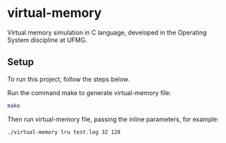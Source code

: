 # virtual-memory

Virtual memory simulation in C language, developed in the Operating System discipline at UFMG.

## Setup

To run this project, follow the steps below.

Run the command make to generate virtual-memory file:

```bash
make
```

Then run virtual-memory file, passing the inline parameters, for example:

```bash
./virtual-memory lru test.log 32 128
```
